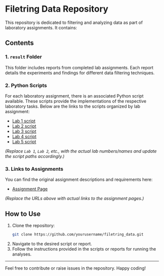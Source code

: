 # Filetring Data Repository

This repository is dedicated to filtering and analyzing data as part of laboratory assignments. It contains:

## Contents

### 1. **`result` Folder**
This folder includes reports from completed lab assignments. Each report details the experiments and findings for different data filtering techniques.

### 2. **Python Scripts**
For each laboratory assignment, there is an associated Python script available. These scripts provide the implementations of the respective laboratory tasks. Below are the links to the scripts organized by lab assignment:

- [Lab 1 script](./lab_work_1.py)
- [Lab 2 script](./lab_work_2.py)
- [Lab 3 script](./lab_work_3.py)
- [Lab 4 script](./lab_work_4.py)
- [Lab 5 script](./lab_work_5.py)

*(Replace `Lab 1`, `Lab 2`, etc., with the actual lab numbers/names and update the script paths accordingly.)*

### 3. **Links to Assignments**
You can find the original assignment descriptions and requirements here:

- [Assignment Page](http://lnfm1.sai.msu.ru/grav/russian/lecture/filtr/)

*(Replace the URLs above with actual links to the assignment pages.)*

## How to Use
1. Clone the repository:  
   ```bash
   git clone https://github.com/yourusername/filetring_data.git
   ```
2. Navigate to the desired script or report.
3. Follow the instructions provided in the scripts or reports for running the analyses.

---
Feel free to contribute or raise issues in the repository. Happy coding!
